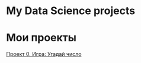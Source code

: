 # My Data Science projects

# Мои проекты
[Проект 0. Игра: Угадай число](https://github.com/SmuKkii/SF_data_science/tree/main/project_0)  



